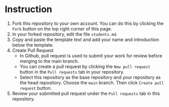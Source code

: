 # Instruction
1. Fork this repository to your own account. You can do this by clicking the `Fork` button on the top right corner of this page. 
2. In your forked repository, edit the file `students.md`. 
4. Copy and paste the template text and add your name and introduction below the template.
3. Create Pull Request
    - In Github, pull request is used to submit your work for review before merging to the main branch. 
    - You can create a pull request by clicking the `New pull request` button in the `Pull requests` tab in your repository. 
    - Select this repository as the base repository and your repository as the head repository. Choose the `main` branch. Then click `Create pull request` button.
4. Review your submitted pull request under the `Pull requests` tab in this repository. 





